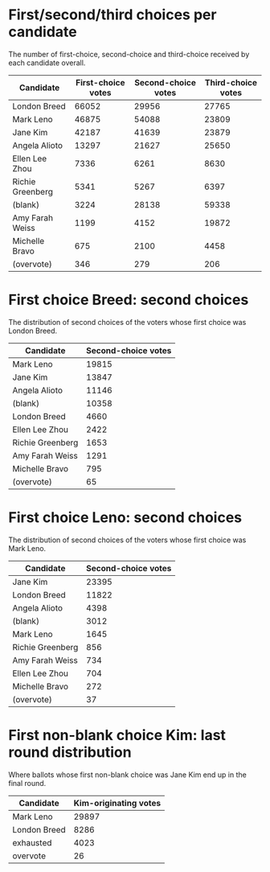 # First/second/third choices per candidate
The number of first-choice, second-choice and third-choice received by each candidate overall.

Candidate | First-choice votes | Second-choice votes | Third-choice votes
--------- | ------------------ | ------------------- | ------------------
London Breed|66052|29956|27765
Mark Leno|46875|54088|23809
Jane Kim|42187|41639|23879
Angela Alioto|13297|21627|25650
Ellen Lee Zhou|7336|6261|8630
Richie Greenberg|5341|5267|6397
(blank)|3224|28138|59338
Amy Farah Weiss|1199|4152|19872
Michelle Bravo|675|2100|4458
(overvote)|346|279|206


# First choice Breed: second choices
The distribution of second choices of the voters whose first choice was London Breed.

Candidate | Second-choice votes
--------- | -------------------
Mark Leno|19815
Jane Kim|13847
Angela Alioto|11146
(blank)|10358
London Breed|4660
Ellen Lee Zhou|2422
Richie Greenberg|1653
Amy Farah Weiss|1291
Michelle Bravo|795
(overvote)|65


# First choice Leno: second choices
The distribution of second choices of the voters whose first choice was Mark Leno.

Candidate | Second-choice votes
--------- | -------------------
Jane Kim|23395
London Breed|11822
Angela Alioto|4398
(blank)|3012
Mark Leno|1645
Richie Greenberg|856
Amy Farah Weiss|734
Ellen Lee Zhou|704
Michelle Bravo|272
(overvote)|37


# First non-blank choice Kim: last round distribution
Where ballots whose first non-blank choice was Jane Kim end up in the final round.

Candidate | Kim-originating votes
--------- | ---------------------
Mark Leno|29897
London Breed|8286
exhausted|4023
overvote|26
